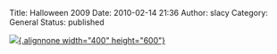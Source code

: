 Title: Halloween 2009
Date: 2010-02-14 21:36
Author: slacy
Category: General
Status: published

[![](http://kleinlacy.com/gallery/d/193638-2/IMG_7614.JPG){.alignnone
width="400"
height="600"}](http://kleinlacy.com/gallery/v/2009/October/2009-10-31/IMG_7614.JPG.html)
